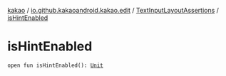 [kakao](../../index.md) / [io.github.kakaoandroid.kakao.edit](../index.md) / [TextInputLayoutAssertions](index.md) / [isHintEnabled](./is-hint-enabled.md)

# isHintEnabled

`open fun isHintEnabled(): `[`Unit`](https://kotlinlang.org/api/latest/jvm/stdlib/kotlin/-unit/index.html)